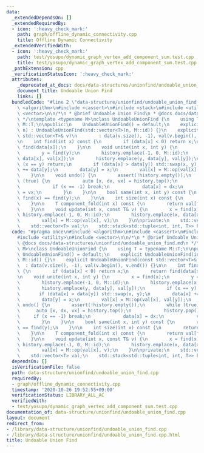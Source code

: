 ```yaml
---
data:
  _extendedDependsOn: []
  _extendedRequiredBy:
  - icon: ':heavy_check_mark:'
    path: graph/offline_dynamic_connectivity.cpp
    title: Offline Dynamic Connectivity
  _extendedVerifiedWith:
  - icon: ':heavy_check_mark:'
    path: test/yosupo/dynamic_graph_vertex_add_component_sum.test.cpp
    title: test/yosupo/dynamic_graph_vertex_add_component_sum.test.cpp
  _pathExtension: cpp
  _verificationStatusIcon: ':heavy_check_mark:'
  attributes:
    _deprecated_at_docs: docs/data-structures/unionfind/undoable_union_find.md
    document_title: Undoable Union Find
    links: []
  bundledCode: "#line 2 \"data-structure/unionfind/undoable_union_find.cpp\"\n#include\
    \ <algorithm>\n#include <cassert>\n#include <stack>\n#include <utility>\n#include\
    \ <vector>\n\n/*\n * @brief Undoable Union Find\n * @docs docs/data-structures/unionfind/undoable_union_find.md\n\
    \ */\ntemplate <typename M>\nclass UndoableUnionFind {\n    using T = typename\
    \ M::T;\n\npublic:\n    UndoableUnionFind() = default;\n    explicit UndoableUnionFind(int\
    \ n) : UndoableUnionFind(std::vector<T>(n, M::id)) {}\n    explicit UndoableUnionFind(const\
    \ std::vector<T>& v)\n        : data(v.size(), -1), val(v.begin(), v.end()) {}\n\
    \n    int find(int x) const {\n        if (data[x] < 0) return x;\n        return\
    \ find(data[x]);\n    }\n\n    void unite(int x, int y) {\n        x = find(x);\n\
    \        y = find(y);\n        history.emplace(-1, 0, M::id);\n        history.emplace(x,\
    \ data[x], val[x]);\n        history.emplace(y, data[y], val[y]);\n        if\
    \ (x == y) return;\n        if (data[x] > data[y]) std::swap(x, y);\n        data[x]\
    \ += data[y];\n        data[y] = x;\n        val[x] = M::op(val[x], val[y]);\n\
    \    }\n\n    void undo() {\n        assert(!history.empty());\n        while\
    \ (true) {\n            auto [x, dx, vx] = history.top();\n            history.pop();\n\
    \            if (x == -1) break;\n            data[x] = dx;\n            val[x]\
    \ = vx;\n        }\n    }\n\n    bool same(int x, int y) const {\n        return\
    \ find(x) == find(y);\n    }\n\n    int size(int x) const {\n        return -data[find(x)];\n\
    \    }\n\n    T component_fold(int x) const {\n        return val[find(x)];\n\
    \    }\n\n    void update(int x, const T& v) {\n        x = find(x);\n       \
    \ history.emplace(-1, 0, M::id);\n        history.emplace(x, data[x], val[x]);\n\
    \        val[x] = M::op(val[x], v);\n    }\n\nprivate:\n    std::vector<int> data;\n\
    \    std::vector<T> val;\n    std::stack<std::tuple<int, int, T>> history;\n};\n"
  code: "#pragma once\n#include <algorithm>\n#include <cassert>\n#include <stack>\n\
    #include <utility>\n#include <vector>\n\n/*\n * @brief Undoable Union Find\n *\
    \ @docs docs/data-structures/unionfind/undoable_union_find.md\n */\ntemplate <typename\
    \ M>\nclass UndoableUnionFind {\n    using T = typename M::T;\n\npublic:\n   \
    \ UndoableUnionFind() = default;\n    explicit UndoableUnionFind(int n) : UndoableUnionFind(std::vector<T>(n,\
    \ M::id)) {}\n    explicit UndoableUnionFind(const std::vector<T>& v)\n      \
    \  : data(v.size(), -1), val(v.begin(), v.end()) {}\n\n    int find(int x) const\
    \ {\n        if (data[x] < 0) return x;\n        return find(data[x]);\n    }\n\
    \n    void unite(int x, int y) {\n        x = find(x);\n        y = find(y);\n\
    \        history.emplace(-1, 0, M::id);\n        history.emplace(x, data[x], val[x]);\n\
    \        history.emplace(y, data[y], val[y]);\n        if (x == y) return;\n \
    \       if (data[x] > data[y]) std::swap(x, y);\n        data[x] += data[y];\n\
    \        data[y] = x;\n        val[x] = M::op(val[x], val[y]);\n    }\n\n    void\
    \ undo() {\n        assert(!history.empty());\n        while (true) {\n      \
    \      auto [x, dx, vx] = history.top();\n            history.pop();\n       \
    \     if (x == -1) break;\n            data[x] = dx;\n            val[x] = vx;\n\
    \        }\n    }\n\n    bool same(int x, int y) const {\n        return find(x)\
    \ == find(y);\n    }\n\n    int size(int x) const {\n        return -data[find(x)];\n\
    \    }\n\n    T component_fold(int x) const {\n        return val[find(x)];\n\
    \    }\n\n    void update(int x, const T& v) {\n        x = find(x);\n       \
    \ history.emplace(-1, 0, M::id);\n        history.emplace(x, data[x], val[x]);\n\
    \        val[x] = M::op(val[x], v);\n    }\n\nprivate:\n    std::vector<int> data;\n\
    \    std::vector<T> val;\n    std::stack<std::tuple<int, int, T>> history;\n};"
  dependsOn: []
  isVerificationFile: false
  path: data-structure/unionfind/undoable_union_find.cpp
  requiredBy:
  - graph/offline_dynamic_connectivity.cpp
  timestamp: '2020-10-26 19:52:55+09:00'
  verificationStatus: LIBRARY_ALL_AC
  verifiedWith:
  - test/yosupo/dynamic_graph_vertex_add_component_sum.test.cpp
documentation_of: data-structure/unionfind/undoable_union_find.cpp
layout: document
redirect_from:
- /library/data-structure/unionfind/undoable_union_find.cpp
- /library/data-structure/unionfind/undoable_union_find.cpp.html
title: Undoable Union Find
---
```

